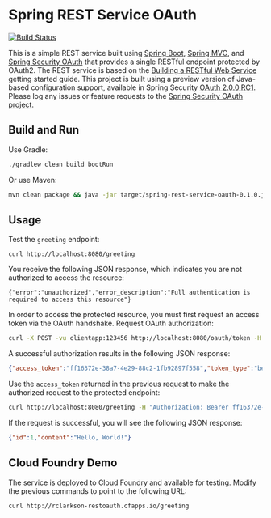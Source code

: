 # Spring REST Service OAuth

[![Build Status](https://drone.io/github.com/royclarkson/spring-rest-service-oauth/status.png)](https://drone.io/github.com/royclarkson/spring-rest-service-oauth/latest)

This is a simple REST service built using [Spring Boot](http://projects.spring.io/spring-boot/), [Spring MVC](http://docs.spring.io/spring/docs/current/spring-framework-reference/html/mvc.html), and [Spring Security OAuth](http://projects.spring.io/spring-security-oauth/) that provides a single RESTful endpoint protected by OAuth2. The REST service is based on the [Building a RESTful Web Service](https://spring.io/guides/gs/rest-service/) getting started guide. This project is built using a preview version of Java-based configuration support, available in Spring Security [OAuth 2.0.0.RC1](https://spring.io/blog/2014/04/18/spring-security-oauth-2-0-0-rc1-available). Please log any issues or feature requests to the [Spring Security OAuth project](https://github.com/spring-projects/spring-security-oauth/issues).


## Build and Run

Use Gradle:

```sh
./gradlew clean build bootRun
```

Or use Maven:

```sh
mvn clean package && java -jar target/spring-rest-service-oauth-0.1.0.jar
```

## Usage

Test the `greeting` endpoint:

```
curl http://localhost:8080/greeting
```

You receive the following JSON response, which indicates you are not authorized to access the resource:

```
{"error":"unauthorized","error_description":"Full authentication is required to access this resource"}
```

In order to access the protected resource, you must first request an access token via the OAuth handshake. Request OAuth authorization:

```sh
curl -X POST -vu clientapp:123456 http://localhost:8080/oauth/token -H "Accept: application/json" -d "password=spring&username=roy&grant_type=password&scope=read%20write&client_secret=123456&client_id=clientapp"
```

A successful authorization results in the following JSON response:

```json
{"access_token":"ff16372e-38a7-4e29-88c2-1fb92897f558","token_type":"bearer","expires_in":43199,"scope":"read write"}
```

Use the `access_token` returned in the previous request to make the authorized request to the protected endpoint:

```sh
curl http://localhost:8080/greeting -H "Authorization: Bearer ff16372e-38a7-4e29-88c2-1fb92897f558"
```

If the request is successful, you will see the following JSON response:

```json
{"id":1,"content":"Hello, World!"}
```

## Cloud Foundry Demo

The service is deployed to Cloud Foundry and available for testing. Modify the previous commands to point to the following URL:

```
curl http://rclarkson-restoauth.cfapps.io/greeting
```
